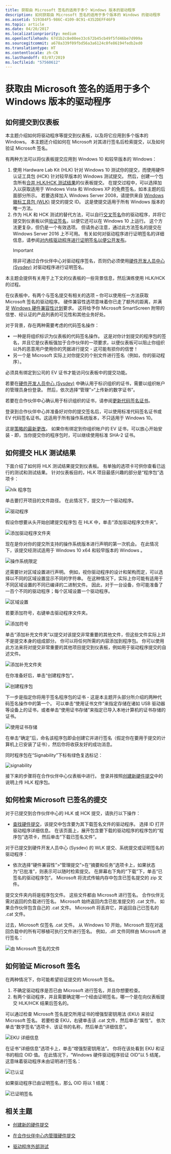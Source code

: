 ```yaml
---
title: 获取由 Microsoft 签名的适用于多个 Windows 版本的驱动程序
description: 如何获取由 Microsoft 签名的适用于多个版本的 Windows 的驱动程序
ms.assetid: 519384F5-986C-4109-8C91-4352DEFF46F9
ms.topic: article
ms.date: 04/20/2017
ms.localizationpriority: medium
ms.openlocfilehash: 67d1b2c8e08ee33c672b45cb49f5fd46be7d999a
ms.sourcegitcommit: a678a339f09fbd56a3a6124c0fe86194fedb2ed0
ms.translationtype: HT
ms.contentlocale: zh-CN
ms.lasthandoff: 03/07/2019
ms.locfileid: "57560612"
---
```

# <a name="get-drivers-signed-by-microsoft-for-multiple-windows-versions"></a>获取由 Microsoft 签名的适用于多个 Windows 版本的驱动程序

## <a name="how-to-submit-to-the-dashboard"></a>如何提交到仪表板

本主题介绍如何将驱动程序等提交到仪表板，以及将它应用到多个版本的 Windows。 本主题还介绍如何在 Microsoft 对其进行签名后检索提交，以及如何验证 Microsoft 签名。

有两种方法可以将仪表板提交应用到 Windows 10 和较早版本的 Windows：

1. 使用 Hardware Lab Kit (HLK) 针对 Windows 10 测试你的提交，而使用硬件认证工具包 (HCK) 针对较早版本的 Windows 测试提交。 然后，创建一个包含所有[合并 HLK/HCK 测试结果](https://msdn.microsoft.com/library/windows/hardware/dn939938.aspx)的仪表板提交。 在提交过程中，可以选择加入以获取适用于 Windows Vista 和 Windows XP 的免费签名，如本主题的后面部分所示。 若要选择加入 Windows Server 2008，请提供来自 [Windows 徽标工具包 (WLK)](https://www.microsoft.com/download/details.aspx?id=39359) 提交的提交 ID。 这是使提交适用于所有 Windows 版本的唯一方法。
2. 作为 HLK 和 HCK 测试的替代方法，可以自行[交叉签名](https://msdn.microsoft.com/library/windows/hardware/dn170454.aspx)你的驱动程序，并将它提交到仪表板以供[验证签名](attestation-signing-a-kernel-driver-for-public-release.md)，以便它还可以在 Windows 10 上运行。 这个方法更复杂，但仍是一个有效选项。 但请务必注意，通过此方法签名的提交在 Windows Server 2016 上不可用。 有关如何对驱动程序进行证明签名的详细信息，请参阅[对内核驱动程序进行证明签名以便公开发布](attestation-signing-a-kernel-driver-for-public-release.md)。
    > [!IMPORTANT]
    > 除非可通过合作伙伴中心对驱动程序签名，否则仍必须使用[硬件开发人员中心 (Sysdev)](dashboard-services.md) 对驱动程序进行证明签名。

本主题会提供有关用于上下文的仪表板的一些背景信息，然后演练使用 HLK/HCK 的过程。

在仪表板中，有两个与签名提交有相关的选项 – 你可以使用任一方法获取 Microsoft 签名的驱动程序。 硬件兼容性选项意味着你已走了额外的距离，并满足 [Windows 硬件兼容性计划](https://msdn.microsoft.com/library/windows/hardware/dn922588.aspx)要求。 这将给予你 Microsoft SmartScreen 附带的信誉、经认证的产品列表的可见性和其他业务好处。

对于背景，存在两种需要考虑的代码签名操作：

- 一种是将组织标识为仪表板的代码签名操作。 这是对你计划提交的程序包的签名，并且它是仪表板强加于合作伙伴的一项要求，以便仪表板可以阻止你组织以外的恶意用户使用你的凭据进行提交 - 这可能有损你的信誉！
- 另一个是 Microsoft 实际上对你提交的个别文件进行签名（例如，你的驱动程序）。

必须具有绑定到公司的 EV 证书才能访问仪表板中的提交功能。

若要在[硬件开发人员中心 (Sysdev)](dashboard-services.md) 中确认用于标识组织的证书，需要以组织帐户的管理员身份登录。 然后，依次选择“管理”&gt;“上传新的数字证书”。

若要在合作伙伴中心确认用于标识组织的证书，请参阅[更新代码签名证书](https://msdn.microsoft.com/library/windows/hardware/mt786467)。

登录到合作伙伴中心并准备好对你的提交签名后，可以使用标准代码签名证书或 EV 代码签名证书。这适用于所有操作系统版本，不只适用于 Windows 10。

这是[策略的最新更改](http://blogs.msdn.com/b/windows_hardware_certification/archive/2015/10/20/update-on-sysdev-ev-certificate-requirement.aspx)。 如果你有绑定到你组织帐户的 EV 证书，可以放心开始安装 - 即，当你提交你的程序包时，可以继续使用标准 SHA-2 证书。

## <a name="how-to-submit-hlk-test-results"></a>如何提交 HLK 测试结果

下面介绍了如何将 HLK 测试结果提交到仪表板。 有单独的选项卡可供你查看已运行的测试和测试结果。 针对仪表板目的，HLK 项目最感兴趣的部分是“程序包”选项卡：

![hlk 程序包](images/hlkpackage.png)

单击要打开项目的文件路径。 在此情况下，提交为一个驱动程序。

![驱动程序](images/capture.png)

假设你想要从头开始创建提交程序包 在 HLK 中，单击“添加驱动程序文件夹”。

![添加驱动程序文件夹](images/adddriverfolder.png)

现在是你对你的提交所支持的操作系统版本进行声明的第一次机会。 在此情况下，该提交经测试适用于 Windows 10 x64 和较早版本的 Windows 。

![操作系统限定](images/osqualifications.png)

还需要针对区域设置进行声明。 例如，视你驱动程序的设计和架构而定，可以选择以不同的区域设置显示不同的字符串。 在这种情况下，实际上你可能有适用于不同区域设置的不同已编译的二进制文件。 因此，对于一台设备，你可能准备了一百个不同的驱动程序；每个区域设置一个驱动程序。

![区域设置](images/locales.png)

若要添加符号，右键单击驱动程序文件夹。

![添加符号](images/addsymbols.png)

单击“添加补充文件夹”以提交对该提交非常重要的其他文件，但这些文件实际上并不是提交本身的组成部分。 你可以将任何所需的内容添加到程序包。 你可以使用此方法来将对提交非常重要的其他项目提交到仪表板，例如用于驱动程序提交的自述文件。

![添加补充文件夹](images/addsupplementalfolder.png)

在你准备好后，单击“创建程序包”。

![创建程序包](images/createpackage.png)

下一步是指定你将用于签名程序包的证书 - 这是本主题开头部分所介绍的两种代码签名操作中的第一个。 可以单击“使用证书文件”来指定存储在诸如 USB 驱动器等设备上的证书，或者单击“使用证书存储”来指定已导入本地计算机的证书存储的证书。

![使用证书存储](images/usecertstore.png)

在单击“确定”后，命名该程序包即会创建它并进行签名（假定你在要用于提交的计算机上已安装了证书），然后你将收获友好的成功消息。

同时程序包在“Signability”下标有绿色复选标记：

![signability](images/signability.png)

接下来的步骤将在合作伙伴中心仪表板中进行。 登录并按照[创建新硬件提交](create-a-new-hardware-submission.md)中的说明上传 HLK 程序包。

## <a name="how-to-retrieve-a-submission-after-microsoft-signs-it"></a>如何检索 Microsoft 已签名的提交

对于已提交到合作伙伴中心的 HLK 或 HCK 提交，请执行以下操作：

- [查找硬件提交](manage-your-hardware-submissions.md)，该提交中包含要为其下载签名文件的驱动程序。 选择 ID 打开驱动程序详细信息。 在该页面上，展开包含要下载的驱动程序的程序包的“程序包”选项卡，然后单击“下载已签名文件”。

对于已提交到硬件开发人员中心 (Sysdev) 的 WLK 提交、系统提交或证明签名的驱动程序：

- 依次选择“硬件兼容性”&gt;“管理提交”&gt;在“摘要和任务”选项卡上，如果状态为“已批准”，则表示可以随时检索提交。 在屏幕右下角的“下载”下，单击“已签名的驱动程序包”。 Microsoft 将流式传输内存中包含已签名提交的 zip 文件。

提交文件夹内将是程序包文件。 这些文件都由 Microsoft 进行签名。 合作伙伴无需对返回的负载进行签名。 Microsoft 始终返回内含已批准提交的 .cat 文件。 如果合作伙伴包含自己的 .cat 文件。 Microsoft 将丢弃它，并返回自己已签名的 .cat 文件。

过去，Microsoft 仅签名 .cat 文件。 从 Windows 10 开始，Microsoft 现在对返回负载中的所有可移植可执行文件进行签名。 例如，.dll 文件同样由 Microsoft 进行签名：

![由 Microsoft 签名的文件](images/filessignedbymicrosoft.png)

## <a name="how-to-validate-the-microsoft-signature"></a>如何验证 Microsoft 签名

在两种情况下，你可能希望验证提交的 Microsoft 签名。

1. 不确定驱动程序是否已由 Microsoft 进行签名，并且你想要检查。
2. 有两个驱动程序，并且需要确定哪一个经由证明签名，哪一个是在向仪表板提交 HLK/HCK 结果后签名的。

可以通过检查 Microsoft 签名提交所用证书的增强型密钥用法 (EKU) 来验证 Microsoft 签名。 若要检查 EKU，右键单击该 .cat 文件，然后单击“属性”。 依次单击“数字签名”选项卡、该证书的名称，然后单击“详细信息”。

![EKU 详细信息](images/ekudetails.png)

在证书“详细信息”选项卡上，单击“增强型密钥用法”。 你将在该处看到 EKU 和证书的相应 OID 值。 在此情况下，“Windows 硬件驱动程序验证 OID”以 5 结尾，这意味着驱动程序未由证明进行签名：

![已认证](images/certified.png)

如果驱动程序已由证明签名，那么 OID 将以 1 结尾：

![已证明签名](images/attested.png)

## <a name="related-topics"></a>相关主题

- [创建新的硬件提交](create-a-new-hardware-submission.md)

- [在合作伙伴中心内管理硬件提交](manage-your-hardware-submissions.md)

- [驱动程序外部测试](driver-flighting.md)
